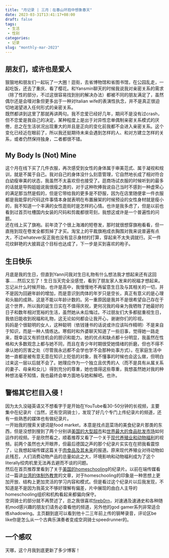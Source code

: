 ```yaml
---
title: "月记录 | 三月：在春山环抱中想象春天"
date: 2023-03-31T13:41:17+08:00
draft: false
tags: 
 - 生活
 - 性别
categories: 
 - 记录
slug: "monthly-mar-2023"
---
```


## 朋友们，或许也是爱人
狠狠地和朋友们一起玩了一大圈！逛街，去省博物馆和省图书馆，在公园乱走，一起吃饭，还去了重庆、看了樱花。和Yansmin聊天的时候我说我对亲密关系的需求（除了性的部分，不过这很容易找到别的解决办法）都被不同的朋友满足了，虽然偶尔还是会嚎对象但更多出于一种对Italian wife的表演性执念，并不是真正很迫切地渴望进入任何形式的亲密关系。  
既然都讲到这里了那就再讲两句。我不恋爱已经好几年，期间不是没有过crash，但不恋爱是我自己的决定，某种程度上是出于对异性恋单偶制亲密关系模式的厌倦，总之在生活状况出现重大的并且是正向的变化前我都不会进入亲密关系。这个变化已经近在眼前了，所以我还挺期待未来会遇到怎样的人、和对方建立怎样的关系，或者仍然保持独身，二者都很不错。

## My Body Is (Not) Mine
这个月在线下买了几件衣服，再次感受到女性的身体属于审美范式、属于凝视和规训，就是不属于自己。我对自己的身体没什么刻意管理，它自然地长成了相对符合白幼瘦审美的状态，我虽然不太喜欢但也接受了。逛商场试衣服的时候听到的最多的话就是导购姐姐说我很瘦之类的，对于这种吹捧我说自己当时不感到一种虚荣心的满足那当然是假的，但是它带给我的更多是不舒服，因为在店里随便拿一件衣服都是我能穿的尺码这件事情本身就表明在布置展架的时候预设的女性身材就是瘦小的，我不知道一个丰满的女性逛街时是怎样的心情。也许是我多虑了，但是以前也看到过首页吐槽国内女装的尺码和剪裁都很苛刻，我想这或许是一个普遍性的问题。  
还在线上买了旗袍。前年烫了个很上海滩的短卷发，那时就很想穿旗袍看看，但一直拖到现在卷发全都剪掉了才买。淘宝上的平裁旗袍成衣胸围对我来说普遍有点大，不过whatever反正我也没有显示身材的打算，穿起来不太失调就行。买一件花纹鲜艳的大披肩这个目标也达成了，下一步是买到喜欢的袍子。

## 生日快乐
月底是我的生日，但直到Yann问我对生日礼物有什么想法我才想起来还有这回事……然后又忘了！生日当天完全没感觉，看到了朋友家人发来的祝福才想起来。忘记从什么时候开始，也许是高中，我慢慢地不再留意生日及与其相关的一切，并不是因为回避年龄的增加，而是意识到肉体的年岁只是空长，真正有意义的是心理和头脑的成熟，这是不能以年龄计数的。另一重原因是我并不是很希望自己存在于这个世界，所以我的诞生日实在不值得庆祝，更何况我的母亲为我牺牲了她最好的日子和数年相对宽裕的生活，虽然她从未后悔过。不过朋友们大多都挺重视生日，我依旧能收到祝福和礼物，这无论如何都会让我开心，谢谢你们的珍视。  
妈妈是个很聪明的女人，这种聪明（依钱锺书的话说或许应该叫作精明）不是来自于知识，而是一种人情练达。寒假时和外婆聊天知道了一些旧事，觉得她一路走来，既幸运又有抓住机会的胆识和能力。她的优点和缺点都十分明显，我虽然在性格和大多数观念上都与她不同，而且在青少年时期很受她情绪的折磨，但也不得不承认她的厉害之处（尽管我永远都不会学也学不会那种处事方式）。在家庭生活中她一直都是被有意无意在知识上贬低的对象，我不懂事的时候也会这么做，但明白过来这一层以后就不会了。她理应作为一个独立且优秀的人（而不是具有从属关系的妻子、母亲和女儿）得到充分的尊重，她也值得这些尊重，我想虽然她对我的种种想法毫不知情，我也最终会单方面地与她和解吧。也许。

## 警惕其它栏目入侵！
因为太久没碰英语又不想看字于是开始在YouTube看30-50分钟的长视频，主要集中在纪录片（当然，还有空洞骑士），发现了好几个专门上传纪录片的频道，还有一些熟悉的媒体也有做纪录片。  
一开始我的搜索关键词是food market，本意是找点逛菜场的美食纪录片那类的东西，但是没想到搜到了两个分别讲[美国的大型超市](https://www.youtube.com/watch?v=21FOQWtbyuA)和[世界最大的食品批发市场](https://youtu.be/BxOsahJPm5A)如何运作的视频。于是欣然看之，顺着推荐又看了一个关于[现代养殖业和动物福利](https://youtu.be/6VOqNVt_cmM)的视频。前两个虽然也大开眼界，但最后德国之声的那个纪录片实实在在把我看震惊了，让我想起端传媒这篇关于[肉食品及其未来](https://theinitium.com/project/20220818-international-no-more-meats-in-the-future/)的报道。原来现代养殖业对待动物如此残忍，人们消费动物产品的总量如此之大，环境影响和动物福利成为了这个literally绞肉机里无法再去避而不谈的问题。  
然后在首页推荐里看到了关于[美国的homeschooling](https://youtu.be/9kuNycfklN4)的纪录片。以前在端传媒看过一篇讲[台湾的体制外教育](https://theinitium.com/article/20220321-taiwan-homeschooling/)的文章，对于homeschooling的印象是一种思想上更加开放、结构上更加灵活的学习内容和模式。但是看过这个纪录片以后我发现，不知道是不是因为我英文不够好理解有偏差，片中展现的由白人主导的homeschooling组织和机构看起来都偏向保守。  
空洞骑士的部分就不再赘述了，总之我很喜欢[fireb0rn](https://www.youtube.com/@fireb0rn)，对速通及速通史和各种随机mod感兴趣的朋友们请务必查看他的频道，另外他的god gamer系列非常适合练shadowing。主页翻到底可以看到他十二三年前上传的钢琴录音，评论区be like你是怎么从一个古典乐演奏者变成空洞骑士speedrunner的。

## 一个感叹
天哪，这个月我到底更新了多少博客！